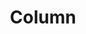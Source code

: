 ---
linkedin: https://linkedin.com/company/column-bank
logohandle: column
sort: column
title: Column
twitter: https://x.com/columnbank
website: https://column.com/
---